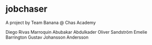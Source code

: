 # jobchaser
 
A project by Team Banana @ Chas Academy

Diego Rivas Marroquin
Abubakar Abdulkader
Oliver Sandström
Emelie Barrington
Gustav Johansson Andersson
